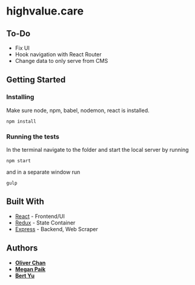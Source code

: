 # highvalue.care

## To-Do

* Fix UI
* Hook navigation with React Router
* Change data to only serve from CMS

## Getting Started

### Installing

Make sure node, npm, babel, nodemon, react is installed.

```
npm install
```

### Running the tests

In the terminal navigate to the folder and start the local server by running
```
npm start
```
and in a separate window run
```
gulp
```

## Built With

* [React](https://reactjs.org/) - Frontend/UI
* [Redux](https://redux.js.org/) - State Container
* [Express](https://expressjs.com/) - Backend, Web Scraper


## Authors

* [**Oliver Chan**](https://github.com/oliverchanyw)
* [**Megan Paik**](https://github.com/megpaik)
* [**Bert Yu**](https://github.com/ryu2020)